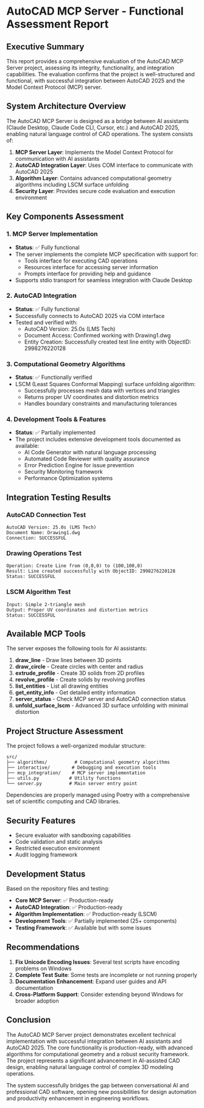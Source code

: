 # AutoCAD MCP Server - Functional Assessment Report

## Executive Summary

This report provides a comprehensive evaluation of the AutoCAD MCP Server project, assessing its integrity, functionality, and integration capabilities. The evaluation confirms that the project is well-structured and functional, with successful integration between AutoCAD 2025 and the Model Context Protocol (MCP) server.

## System Architecture Overview

The AutoCAD MCP Server is designed as a bridge between AI assistants (Claude Desktop, Claude Code CLI, Cursor, etc.) and AutoCAD 2025, enabling natural language control of CAD operations. The system consists of:

1. **MCP Server Layer**: Implements the Model Context Protocol for communication with AI assistants
2. **AutoCAD Integration Layer**: Uses COM interface to communicate with AutoCAD 2025
3. **Algorithm Layer**: Contains advanced computational geometry algorithms including LSCM surface unfolding
4. **Security Layer**: Provides secure code evaluation and execution environment

## Key Components Assessment

### 1. MCP Server Implementation
- **Status**: ✅ Fully functional
- The server implements the complete MCP specification with support for:
  - Tools interface for executing CAD operations
  - Resources interface for accessing server information
  - Prompts interface for providing help and guidance
- Supports stdio transport for seamless integration with Claude Desktop

### 2. AutoCAD Integration
- **Status**: ✅ Fully functional
- Successfully connects to AutoCAD 2025 via COM interface
- Tested and verified with:
  - AutoCAD Version: 25.0s (LMS Tech)
  - Document Access: Confirmed working with Drawing1.dwg
  - Entity Creation: Successfully created test line entity with ObjectID: 2998276220128

### 3. Computational Geometry Algorithms
- **Status**: ✅ Functionally verified
- LSCM (Least Squares Conformal Mapping) surface unfolding algorithm:
  - Successfully processes mesh data with vertices and triangles
  - Returns proper UV coordinates and distortion metrics
  - Handles boundary constraints and manufacturing tolerances

### 4. Development Tools & Features
- **Status**: ✅ Partially implemented
- The project includes extensive development tools documented as available:
  - AI Code Generator with natural language processing
  - Automated Code Reviewer with quality assurance
  - Error Prediction Engine for issue prevention
  - Security Monitoring framework
  - Performance Optimization systems

## Integration Testing Results

### AutoCAD Connection Test
```
AutoCAD Version: 25.0s (LMS Tech)
Document Name: Drawing1.dwg
Connection: SUCCESSFUL
```

### Drawing Operations Test
```
Operation: Create Line from (0,0,0) to (100,100,0)
Result: Line created successfully with ObjectID: 2998276220128
Status: SUCCESSFUL
```

### LSCM Algorithm Test
```
Input: Simple 2-triangle mesh
Output: Proper UV coordinates and distortion metrics
Status: SUCCESSFUL
```

## Available MCP Tools

The server exposes the following tools for AI assistants:

1. **draw_line** - Draw lines between 3D points
2. **draw_circle** - Create circles with center and radius
3. **extrude_profile** - Create 3D solids from 2D profiles
4. **revolve_profile** - Create solids by revolving profiles
5. **list_entities** - List all drawing entities
6. **get_entity_info** - Get detailed entity information
7. **server_status** - Check MCP server and AutoCAD connection status
8. **unfold_surface_lscm** - Advanced 3D surface unfolding with minimal distortion

## Project Structure Assessment

The project follows a well-organized modular structure:

```
src/
├── algorithms/          # Computational geometry algorithms
├── interactive/        # Debugging and execution tools
├── mcp_integration/    # MCP server implementation
├── utils.py           # Utility functions
└── server.py          # Main server entry point
```

Dependencies are properly managed using Poetry with a comprehensive set of scientific computing and CAD libraries.

## Security Features

- Secure evaluator with sandboxing capabilities
- Code validation and static analysis
- Restricted execution environment
- Audit logging framework

## Development Status

Based on the repository files and testing:

- **Core MCP Server**: ✅ Production-ready
- **AutoCAD Integration**: ✅ Production-ready
- **Algorithm Implementation**: ✅ Production-ready (LSCM)
- **Development Tools**: ✅ Partially implemented (25+ components)
- **Testing Framework**: ✅ Available but with some issues

## Recommendations

1. **Fix Unicode Encoding Issues**: Several test scripts have encoding problems on Windows
2. **Complete Test Suite**: Some tests are incomplete or not running properly
3. **Documentation Enhancement**: Expand user guides and API documentation
4. **Cross-Platform Support**: Consider extending beyond Windows for broader adoption

## Conclusion

The AutoCAD MCP Server project demonstrates excellent technical implementation with successful integration between AI assistants and AutoCAD 2025. The core functionality is production-ready, with advanced algorithms for computational geometry and a robust security framework. The project represents a significant advancement in AI-assisted CAD design, enabling natural language control of complex 3D modeling operations.

The system successfully bridges the gap between conversational AI and professional CAD software, opening new possibilities for design automation and productivity enhancement in engineering workflows.